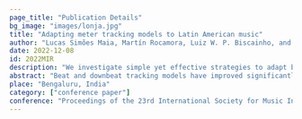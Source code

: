 ```yaml
---
page_title: "Publication Details"
bg_image: "images/lonja.jpg" 
title: "Adapting meter tracking models to Latin American music"  
author: "Lucas Simões Maia, Martín Rocamora, Luiz W. P. Biscainho, and Magdalena Fuentes"  
date: 2022-12-08 
id: 2022MIR
description: "We investigate simple yet effective strategies to adapt beat and downbeat tracking models to two different Latin American music traditions."
abstract: "Beat and downbeat tracking models have improved significantly in recent years with the introduction of deep learning methods. However, despite these improvements, several challenges remain. Particularly, the adaptation of available models to underrepresented music traditions in MIR is usually synonymous with collecting and annotating large amounts of data, which is impractical and time-consuming. Transfer learning, data augmentation, and fine-tuning techniques have been used quite successfully in related tasks and are known to alleviate this bottleneck. Furthermore, when studying these music traditions, models are not required to generalize to multiple mainstream music genres but to perform well in more constrained, homogeneous conditions. In this work, we investigate simple yet effective strategies to adapt beat and downbeat tracking models to two different Latin American music traditions and analyze the feasibility of these adaptations in real-world applications concerning the data and computational requirements. Contrary to common belief, our findings show it is possible to achieve good performance by spending just a few minutes annotating a portion of the data and training a model in a standard CPU machine, with the precise amount of resources needed depending on the task and the complexity of the dataset."  
place: "Bengaluru, India"  
category: ["conference paper"] 
conference: "Proceedings of the 23rd International Society for Music Information Retrieval Conference"  
---
```

